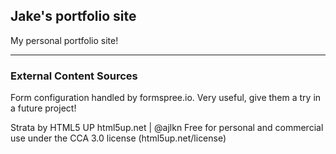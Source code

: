 ## Jake's portfolio site

My personal portfolio site!
___
### External Content Sources
Form configuration handled by formspree.io. Very useful, give them a try in a future project!

Strata by HTML5 UP
html5up.net | @ajlkn
Free for personal and commercial use under the CCA 3.0 license (html5up.net/license)
